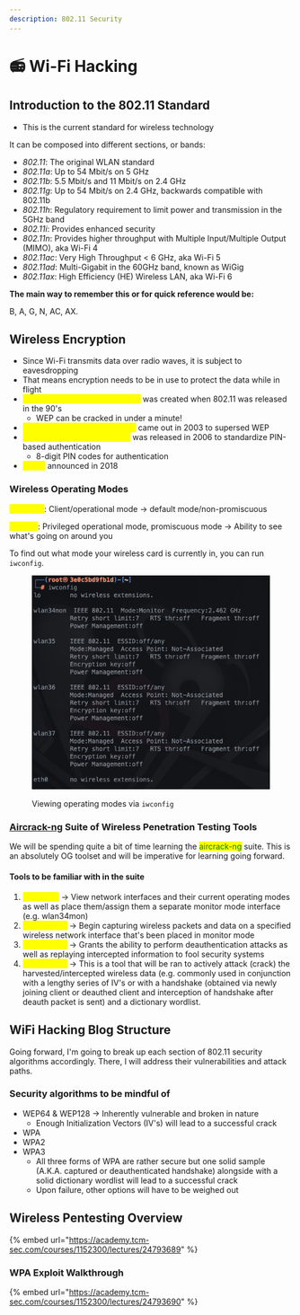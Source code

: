```yaml
---
description: 802.11 Security
---
```


# 📻 Wi-Fi Hacking

## Introduction to the 802.11 Standard

* This is the current standard for wireless technology

It can be composed into different sections, or bands:

* _802.11_: The original WLAN standard
* _802.11a_: Up to 54 Mbit/s on 5 GHz
* _802.11b_: 5.5 Mbit/s and 11 Mbit/s on 2.4 GHz
* _802.11g_: Up to 54 Mbit/s on 2.4 GHz, backwards compatible with 802.11b
* _802.11h_: Regulatory requirement to limit power and transmission in the 5GHz band
* _802.11i_: Provides enhanced security
* _802.11n_: Provides higher throughput with Multiple Input/Multiple Output (MIMO), aka Wi-Fi 4
* _802.11ac_: Very High Throughput < 6 GHz, aka Wi-Fi 5
* _802.11ad_: Multi-Gigabit in the 60GHz band, known as WiGig
* _802.11ax_: High Efficiency (HE) Wireless LAN, aka Wi-Fi 6

**The main way to remember this or for quick reference would be:**

B, A, G, N, AC, AX.

## Wireless Encryption

* Since Wi-Fi transmits data over radio waves, it is subject to eavesdropping
* That means encryption needs to be in use to protect the data while in flight
* <mark style="color:yellow;">Wired Equivalent Privacy (WEP)</mark> was created when 802.11 was released in the 90's
  * WEP can be cracked in under a minute!
* <mark style="color:yellow;">Wi-Fi Protected Access (WPA)</mark> came out in 2003 to supersed WEP
* <mark style="color:yellow;">WPS (Wi-Fi Protected Setup)</mark> was released in 2006 to standardize PIN-based authentication
  * 8-digit PIN codes for authentication
* <mark style="color:yellow;">WPA3</mark> announced in 2018

### Wireless Operating Modes

<mark style="color:yellow;">Managed</mark>: Client/operational mode -> default mode/non-promiscuous

<mark style="color:yellow;">Monitor</mark>: Privileged operational mode, promiscuous mode -> Ability to see what's going on around you

To find out what mode your wireless card is currently in, you can run `iwconfig`.

<figure><img src="../.gitbook/assets/image (1) (1) (1) (1) (1) (1).png" alt=""><figcaption><p>Viewing operating modes via <code>iwconfig</code></p></figcaption></figure>

### [Aircrack-ng](http://aircrack-ng.org/) Suite of Wireless Penetration Testing Tools

We will be spending quite a bit of time learning the <mark style="color:green;">aircrack-ng</mark> suite. This is an absolutely OG toolset and will be imperative for learning going forward.&#x20;

#### Tools to be familiar with in the suite

1. <mark style="color:yellow;">`airmon-ng`</mark> -> View network interfaces and their current operating modes as well as place them/assign them a separate monitor mode interface (e.g. wlan34mon)
2. <mark style="color:yellow;">`airodump-ng`</mark> -> Begin capturing wireless packets and data on a specified wireless network interface that's been placed in monitor mode
3. <mark style="color:yellow;">`aireplay-ng`</mark> -> Grants the ability to perform deauthentication attacks as well as replaying intercepted information to fool security systems
4. <mark style="color:yellow;">`aircrack-ng`</mark> -> This is a tool that will be ran to actively attack (crack) the harvested/intercepted wireless data (e.g. commonly used in conjunction with a lengthy series of IV's or with a handshake (obtained via newly joining client or deauthed client and interception of handshake after deauth packet is sent) and a dictionary wordlist.

## WiFi Hacking Blog Structure

Going forward, I'm going to break up each section of 802.11 security algorithms accordingly. There, I will address their vulnerabilities and attack paths.

### Security algorithms to be mindful of

* WEP64 & WEP128 -> Inherently vulnerable and broken in nature
  * &#x20;Enough Initialization Vectors (IV's) will lead to a successful crack
* WPA
* WPA2
* WPA3
  * All three forms of WPA are rather secure but one solid sample (A.K.A. captured or deauthenticated handshake) alongside with a solid dictionary wordlist will lead to a successful crack
  * Upon failure, other options will have to be weighed out

## Wireless Pentesting Overview

{% embed url="https://academy.tcm-sec.com/courses/1152300/lectures/24793689" %}

### WPA Exploit Walkthrough

{% embed url="https://academy.tcm-sec.com/courses/1152300/lectures/24793690" %}
